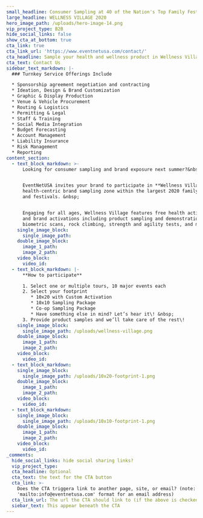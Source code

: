 ```yaml
---
small_headline: Consumer Sampling at 40 of the Nation's Top Family Festivals
large_headline: WELLNESS VILLAGE 2020
hero_image_path: /uploads/hero-image-14.png
vip_project_type: B2B
hide_social_links: false
show_cta_at_bottom: true
cta_link: true
cta_link_url: 'https://www.eventnetusa.com/contact/'
cta_headline: Sample your health and wellness product in Wellness Village
cta_text: Contact Us
sidebar_text_markdown: |-
  ### Turnkey Service Offerings Include

  * Sponsorship agreement negotiation and contracting
  * Ideation, Design & Brand Customization
  * Graphic & Display Production
  * Venue & Vehicle Procurement
  * Routing & Logistics
  * Permitting & Legal
  * Staff & Training
  * Social Media Integration
  * Budget Forecasting
  * Account Management
  * Liability Insurance
  * Risk Management
  * Reporting
content_section:
  - text_block_markdown: >-
      Looking for consumer sampling and brand exposure next summer?&nbsp;


      EventNetUSA invites your brand to participate in **Wellness Village**, a
      health-centric brand sampling zone within the largest 2020 family events
      and festivals. &nbsp;


      Engaging for all ages, Wellness Village features free health activities
      and brand activations including product sampling and demonstrations, yoga,
      biometric scans, rock climbing, strength and agility tests, and more\!
    single_image_block:
      single_image_path:
    double_image_block:
      image_1_path:
      image_2_path:
    video_block:
      video_id:
  - text_block_markdown: |-
      **How to participate**

      1. Select one or multiple tours, 10 major events each
      2. Select your footprint
         * 10x20 with Custom Activation
         * 10x10 Sampling Package
         * Co-op Sampling Package
         * Have something else in mind? Let’s hear it\! &nbsp;
      3. Provide product samples and we’ll take care of the rest\!
    single_image_block:
      single_image_path: /uploads/wellness-village.png
    double_image_block:
      image_1_path:
      image_2_path:
    video_block:
      video_id:
  - text_block_markdown:
    single_image_block:
      single_image_path: /uploads/10x20-footprint-1.png
    double_image_block:
      image_1_path:
      image_2_path:
    video_block:
      video_id:
  - text_block_markdown:
    single_image_block:
      single_image_path: /uploads/10x10-footprint-1.png
    double_image_block:
      image_1_path:
      image_2_path:
    video_block:
      video_id:
_comments:
  hide_social_links: hide social sharing links?
  vip_project_type:
  cta_headline: Optional
  cta_text: the text for the CTA button
  cta_link: >-
    Does the CTA triggera link to another page, site, or email? (note: use
    'mailto:info@eventnetusa.com' format for an email address)
  cta_link_url: The url the CTA should link to (if the above is checked)
  siebar_text: This appear beneath the CTA
---
```

